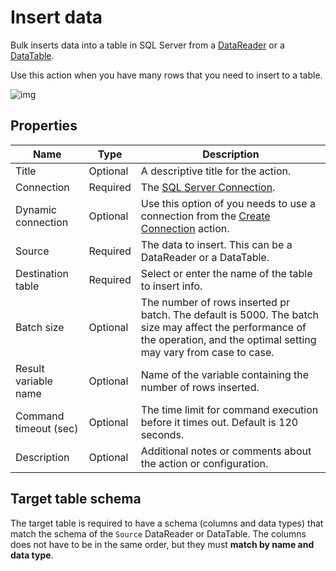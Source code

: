 # Insert data

Bulk inserts data into a table in SQL Server from a [DataReader](https://learn.microsoft.com/en-us/dotnet/api/system.data.idatareader) or a [DataTable](https://learn.microsoft.com/en-us/dotnet/api/system.data.datatable).

Use this action when you have many rows that you need to insert to a table.

![img](https://profitbasedocs.blob.core.windows.net/flowimages/insert-data.png)

## Properties

| Name               | Type            | Description                                       |
|--------------------|-----------------|---------------------------------------------------|
| Title              | Optional        | A descriptive title for the action.               |
| Connection      | Required | The [SQL Server Connection](./connection.md).         |
| Dynamic connection | Optional | Use this option of you needs to use a connection from the [Create Connection](./create-connection.md) action. |
| Source             | Required        | The data to insert. This can be a DataReader or a DataTable. |
| Destination table  | Required        | Select or enter the name of the table to insert info. |
| Batch size         | Optional        | The number of rows inserted pr batch. The default is 5000. The batch size may affect the performance of the operation, and the optimal setting may vary from case to case. |
| Result variable name | Optional  | Name of the variable containing the number of rows inserted.  |
| Command timeout (sec) | Optional | The time limit for command execution before it times out. Default is 120 seconds.|
| Description   | Optional | Additional notes or comments about the action or configuration.|

## Target table schema

The target table is required to have a schema (columns and data types) that match the schema of the `Source` DataReader or DataTable.
The columns does not have to be in the same order, but they must **match by name and data type**.
